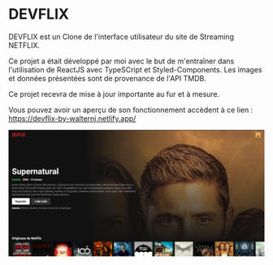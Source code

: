 # DEVFLIX

DEVFLIX est un Clone de l'interface utilisateur du site de Streaming NETFLIX.

Ce projet a était développé par moi avec le but de m'entraîner dans l'utilisation de ReactJS avec TypeSCript et Styled-Components.
Les images et données présentées sont de provenance de l'API TMDB.

Ce projet recevra de mise à jour importante au fur et à mesure. 

Vous pouvez avoir un aperçu de son fonctionnement accèdent à ce lien : https://devflix-by-walternj.netlify.app/


![DEVFLIX](https://github.com/walternj/DEVFLIX/blob/master/Capture.PNG)
